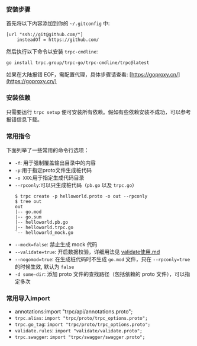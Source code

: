 ### 安装步骤

首先将以下内容添加到你的 `~/.gitconfig` 中:

```shell
[url "ssh://git@github.com/"]
    insteadOf = https://github.com/
```

然后执行以下命令以安装 `trpc-cmdline`:

```shell
go install trpc.group/trpc-go/trpc-cmdline/trpc@latest
```

如果在大陆报错 EOF，需配置代理，具体步骤请查看: [https://goproxy.cn/](https://goproxy.cn/)

### 安装依赖

只需要运行 `trpc setup` 便可安装所有依赖。假如有些依赖安装不成功，可以参考报错信息下载。

### 常用指令

下面列举了一些常用的命令行选项：

* `-f`: 用于强制覆盖输出目录中的内容
* `-p`:用于指定proto文件生成桩代码
* `-o XXX`:用于指定生成代码目录
* `--rpconly`:可以只生成桩代码（`pb.go` 以及 `trpc.go`）
  ```
  $ trpc create -p helloworld.proto -o out --rpconly
  $ tree out
  out
  |-- go.mod
  |-- go.sum
  |-- helloworld.pb.go
  |-- helloworld.trpc.go
  `-- helloworld_mock.go
  ```
* `--mock=false`: 禁止生成 mock 代码
* `--validate=true`: 开启数据校验，详细用法见 [validate使用.md](https://github.com/trpc-group/trpc-cmdline/blob/main/docs/examples/example-2/README.zh_CN.md)
* `--nogomod=true`: 在生成桩代码时不生成 `go.mod` 文件，只在 `--rpconly=true` 的时候生效, 默认为 `false`
* `-d some-dir`: 添加 proto 文件的查找路径（包括依赖的 proto 文件），可以指定多次

### 常用导入import

* annotations:import "trpc/api/annotations.proto";
* `trpc.alias`: `import "trpc/proto/trpc_options.proto";`
* `trpc.go_tag`: `import "trpc/proto/trpc_options.proto";`
* `validate.rules`: `import "validate/validate.proto";`
* `trpc.swagger`: `import "trpc/swagger/swagger.proto";`
